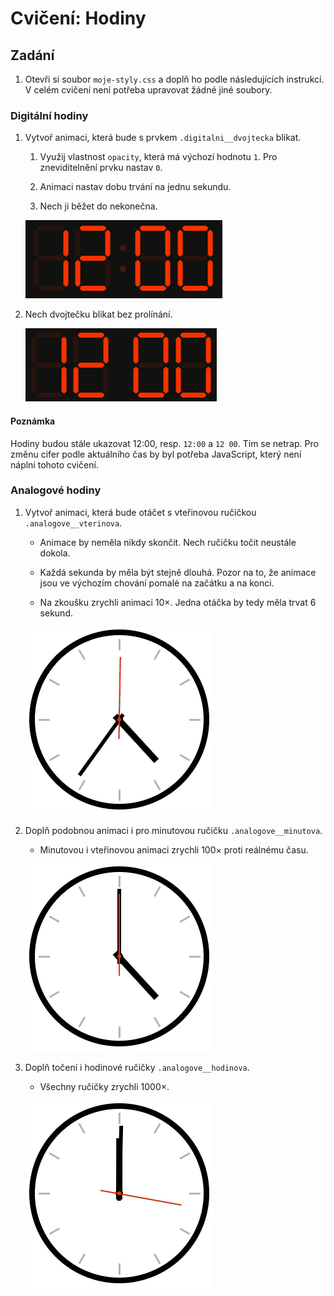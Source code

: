 # Cvičení: Hodiny

## Zadání

1. Otevři si soubor `moje-styly.css` a doplň ho podle následujících instrukcí. V celém cvičení není potřeba upravovat žádné jiné soubory.

### Digitální hodiny

1. Vytvoř animaci, která bude s prvkem `.digitalni__dvojtecka` blikat.

   1. Využij vlastnost `opacity`, která má výchozí hodnotu `1`. Pro zneviditelnění prvku nastav `0`.

   1. Animaci nastav dobu trvání na jednu sekundu.

   1. Nech ji běžet do nekonečna.

   ![prolínání](zadani/digitalni-prolinani.gif)

1. Nech dvojtečku blikat bez prolínání.

   ![ostré](zadani/digitalni-ostre.gif)

#### Poznámka

Hodiny budou stále ukazovat 12:00, resp. `12:00` a `12 00`. Tím se netrap. Pro změnu cifer podle aktuálního čas by byl potřeba JavaScript, který není náplní tohoto cvičení.

### Analogové hodiny

1. Vytvoř animaci, která bude otáčet s vteřinovou ručičkou `.analogove__vterinova`.

   - Animace by neměla nikdy skončit. Nech ručičku točit neustále dokola.

   - Každá sekunda by měla být stejně dlouhá. Pozor na to, že animace jsou ve výchozím chování pomalé na začátku a na konci.

   - Na zkoušku zrychli animaci 10×. Jedna otáčka by tedy měla trvat 6 sekund.

   ![vteřinová ručička](zadani/analogove-vterinova.gif)

1. Doplň podobnou animaci i pro minutovou ručičku `.analogove__minutova`.

   - Minutovou i vteřinovou animaci zrychli 100× proti reálnému času.

   ![minutová ručička](zadani/analogove-minutova.gif)

1. Doplň točení i hodinové ručičky `.analogove__hodinova`.

   - Všechny ručičky zrychli 1000×.

   ![hodinová ručička](zadani/analogove-hodinova.gif)
